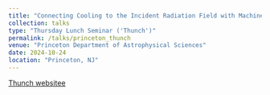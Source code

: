 ```yaml
---
title: "Connecting Cooling to the Incident Radiation Field with Machine Learning"
collection: talks
type: "Thursday Lunch Seminar ('Thunch')"
permalink: /talks/princeton_thunch
venue: "Princeton Department of Astrophysical Sciences"
date: 2024-10-24
location: "Princeton, NJ"
---
```


<a href = 'https://web.astro.princeton.edu/Thunch'>Thunch websitee</a>
